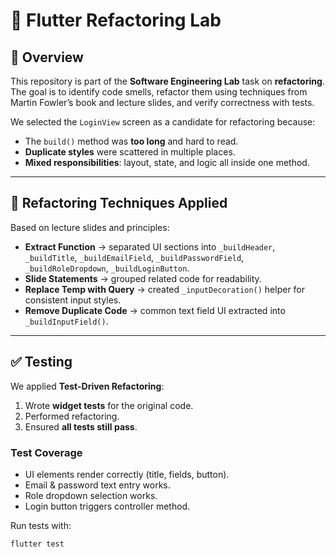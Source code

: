 # 🚀 Flutter Refactoring Lab

## 📌 Overview
This repository is part of the **Software Engineering Lab** task on **refactoring**.  
The goal is to identify code smells, refactor them using techniques from Martin Fowler’s book and lecture slides, and verify correctness with tests.

We selected the `LoginView` screen as a candidate for refactoring because:
- The `build()` method was **too long** and hard to read.  
- **Duplicate styles** were scattered in multiple places.  
- **Mixed responsibilities**: layout, state, and logic all inside one method.  

---

## 🔧 Refactoring Techniques Applied
Based on lecture slides and principles:

- **Extract Function** → separated UI sections into `_buildHeader`, `_buildTitle`, `_buildEmailField`, `_buildPasswordField`, `_buildRoleDropdown`, `_buildLoginButton`.  
- **Slide Statements** → grouped related code for readability.  
- **Replace Temp with Query** → created `_inputDecoration()` helper for consistent input styles.  
- **Remove Duplicate Code** → common text field UI extracted into `_buildInputField()`.  

---

## ✅ Testing
We applied **Test-Driven Refactoring**:
1. Wrote **widget tests** for the original code.  
2. Performed refactoring.  
3. Ensured **all tests still pass**.  

### Test Coverage
- UI elements render correctly (title, fields, button).  
- Email & password text entry works.  
- Role dropdown selection works.  
- Login button triggers controller method.  

Run tests with:
```bash
flutter test
